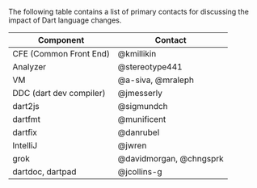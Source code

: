The following table contains a list of primary contacts for discussing the impact of Dart language changes.

| Component                     | Contact                 |
|-------------------------------|-------------------------|
| CFE (Common Front End)        | @kmillikin              |
| Analyzer                      | @stereotype441          |
| VM                            | @a-siva, @mraleph       |
| DDC (dart dev compiler)       | @jmesserly              |
| dart2js                       | @sigmundch              |
| dartfmt                       | @munificent             |
| dartfix                       | @danrubel               |
| IntelliJ                      | @jwren                  |
| grok                          | @davidmorgan, @chngsprk |
| dartdoc, dartpad              | @jcollins-g             |
